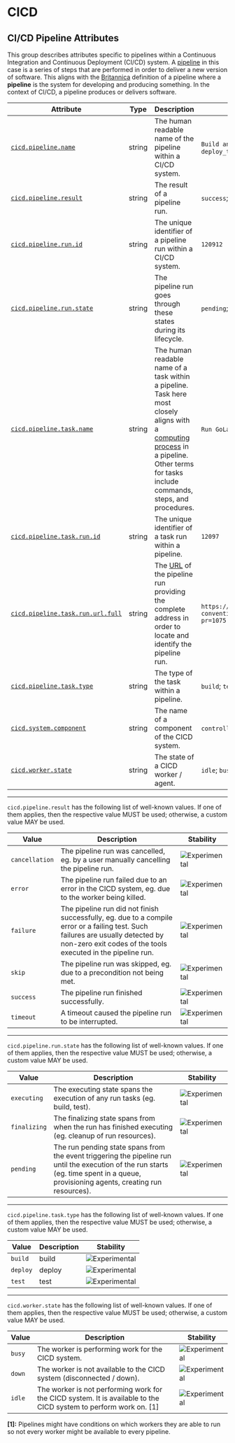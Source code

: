 <!--- Hugo front matter used to generate the website version of this page:
--->

<!-- NOTE: THIS FILE IS AUTOGENERATED. DO NOT EDIT BY HAND. -->
<!-- see templates/registry/markdown/attribute_namespace.md.j2 -->

# CICD

## CI/CD Pipeline Attributes

This group describes attributes specific to pipelines within a Continuous Integration and Continuous Deployment (CI/CD) system. A [pipeline](https://wikipedia.org/wiki/Pipeline_(computing)) in this case is a series of steps that are performed in order to deliver a new version of software. This aligns with the [Britannica](https://www.britannica.com/dictionary/pipeline) definition of a pipeline where a **pipeline** is the system for developing and producing something. In the context of CI/CD, a pipeline produces or delivers software.

| Attribute | Type | Description | Examples | Stability |
|---|---|---|---|---|
| <a id="cicd-pipeline-name" href="#cicd-pipeline-name">`cicd.pipeline.name`</a> | string | The human readable name of the pipeline within a CI/CD system. | `Build and Test`; `Lint`; `Deploy Go Project`; `deploy_to_environment` | ![Experimental](https://img.shields.io/badge/-experimental-blue) |
| <a id="cicd-pipeline-result" href="#cicd-pipeline-result">`cicd.pipeline.result`</a> | string | The result of a pipeline run. | `success`; `failure`; `timeout`; `skipped` | ![Experimental](https://img.shields.io/badge/-experimental-blue) |
| <a id="cicd-pipeline-run-id" href="#cicd-pipeline-run-id">`cicd.pipeline.run.id`</a> | string | The unique identifier of a pipeline run within a CI/CD system. | `120912` | ![Experimental](https://img.shields.io/badge/-experimental-blue) |
| <a id="cicd-pipeline-run-state" href="#cicd-pipeline-run-state">`cicd.pipeline.run.state`</a> | string | The pipeline run goes through these states during its lifecycle. | `pending`; `executing`; `finalizing` | ![Experimental](https://img.shields.io/badge/-experimental-blue) |
| <a id="cicd-pipeline-task-name" href="#cicd-pipeline-task-name">`cicd.pipeline.task.name`</a> | string | The human readable name of a task within a pipeline. Task here most closely aligns with a [computing process](https://wikipedia.org/wiki/Pipeline_(computing)) in a pipeline. Other terms for tasks include commands, steps, and procedures. | `Run GoLang Linter`; `Go Build`; `go-test`; `deploy_binary` | ![Experimental](https://img.shields.io/badge/-experimental-blue) |
| <a id="cicd-pipeline-task-run-id" href="#cicd-pipeline-task-run-id">`cicd.pipeline.task.run.id`</a> | string | The unique identifier of a task run within a pipeline. | `12097` | ![Experimental](https://img.shields.io/badge/-experimental-blue) |
| <a id="cicd-pipeline-task-run-url-full" href="#cicd-pipeline-task-run-url-full">`cicd.pipeline.task.run.url.full`</a> | string | The [URL](https://wikipedia.org/wiki/URL) of the pipeline run providing the complete address in order to locate and identify the pipeline run. | `https://github.com/open-telemetry/semantic-conventions/actions/runs/9753949763/job/26920038674?pr=1075` | ![Experimental](https://img.shields.io/badge/-experimental-blue) |
| <a id="cicd-pipeline-task-type" href="#cicd-pipeline-task-type">`cicd.pipeline.task.type`</a> | string | The type of the task within a pipeline. | `build`; `test`; `deploy` | ![Experimental](https://img.shields.io/badge/-experimental-blue) |
| <a id="cicd-system-component" href="#cicd-system-component">`cicd.system.component`</a> | string | The name of a component of the CICD system. | `controller`; `scheduler`; `agent` | ![Experimental](https://img.shields.io/badge/-experimental-blue) |
| <a id="cicd-worker-state" href="#cicd-worker-state">`cicd.worker.state`</a> | string | The state of a CICD worker / agent. | `idle`; `busy`; `down` | ![Experimental](https://img.shields.io/badge/-experimental-blue) |

---

`cicd.pipeline.result` has the following list of well-known values. If one of them applies, then the respective value MUST be used; otherwise, a custom value MAY be used.

| Value  | Description | Stability |
|---|---|---|
| `cancellation` | The pipeline run was cancelled, eg. by a user manually cancelling the pipeline run. | ![Experimental](https://img.shields.io/badge/-experimental-blue) |
| `error` | The pipeline run failed due to an error in the CICD system, eg. due to the worker being killed. | ![Experimental](https://img.shields.io/badge/-experimental-blue) |
| `failure` | The pipeline run did not finish successfully, eg. due to a compile error or a failing test. Such failures are usually detected by non-zero exit codes of the tools executed in the pipeline run. | ![Experimental](https://img.shields.io/badge/-experimental-blue) |
| `skip` | The pipeline run was skipped, eg. due to a precondition not being met. | ![Experimental](https://img.shields.io/badge/-experimental-blue) |
| `success` | The pipeline run finished successfully. | ![Experimental](https://img.shields.io/badge/-experimental-blue) |
| `timeout` | A timeout caused the pipeline run to be interrupted. | ![Experimental](https://img.shields.io/badge/-experimental-blue) |

---

`cicd.pipeline.run.state` has the following list of well-known values. If one of them applies, then the respective value MUST be used; otherwise, a custom value MAY be used.

| Value  | Description | Stability |
|---|---|---|
| `executing` | The executing state spans the execution of any run tasks (eg. build, test). | ![Experimental](https://img.shields.io/badge/-experimental-blue) |
| `finalizing` | The finalizing state spans from when the run has finished executing (eg. cleanup of run resources). | ![Experimental](https://img.shields.io/badge/-experimental-blue) |
| `pending` | The run pending state spans from the event triggering the pipeline run until the execution of the run starts (eg. time spent in a queue, provisioning agents, creating run resources). | ![Experimental](https://img.shields.io/badge/-experimental-blue) |

---

`cicd.pipeline.task.type` has the following list of well-known values. If one of them applies, then the respective value MUST be used; otherwise, a custom value MAY be used.

| Value  | Description | Stability |
|---|---|---|
| `build` | build | ![Experimental](https://img.shields.io/badge/-experimental-blue) |
| `deploy` | deploy | ![Experimental](https://img.shields.io/badge/-experimental-blue) |
| `test` | test | ![Experimental](https://img.shields.io/badge/-experimental-blue) |

---

`cicd.worker.state` has the following list of well-known values. If one of them applies, then the respective value MUST be used; otherwise, a custom value MAY be used.

| Value  | Description | Stability |
|---|---|---|
| `busy` | The worker is performing work for the CICD system. | ![Experimental](https://img.shields.io/badge/-experimental-blue) |
| `down` | The worker is not available to the CICD system (disconnected / down). | ![Experimental](https://img.shields.io/badge/-experimental-blue) |
| `idle` | The worker is not performing work for the CICD system. It is available to the CICD system to perform work on. [1] | ![Experimental](https://img.shields.io/badge/-experimental-blue) |

**[1]:** Pipelines might have conditions on which workers they are able to run so not every worker might be available to every pipeline.
